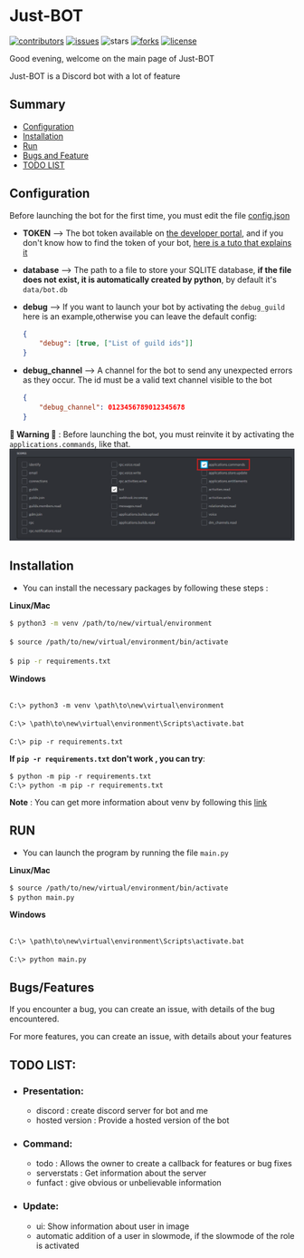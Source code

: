 # Just-BOT

[![contributors]][contributors-url]
[![issues]][issues-url]
![stars]
[![forks]][forks-url]
[![license]][license-url]

Good evening, welcome on the main page of Just-BOT


Just-BOT is a Discord bot with a lot of feature


## Summary

- [Configuration](#configuration)
- [Installation](#installation)
- [Run](#run)
- [Bugs and Feature](#bugsfeatures)
- [TODO LIST](#todo-list)


## Configuration

Before launching the bot for the first time, you must edit the file [config.json]

- **TOKEN**  --> The bot token available on [the developer portal][dev portal], and if you don't know how to find the token of your bot, [here is a tuto that explains it][find token]

- **database** --> The path to a file to store your SQLITE database, **if the file does not exist, it is automatically created by python**, by default it's `data/bot.db`

- **debug** --> If you want to launch your bot by activating the `debug_guild` here is an example,otherwise you can leave the default config:
    ```json
    {
        "debug": [true, ["List of guild ids"]]
    }
    ```

- **debug_channel** -->  A channel for the bot to send any unexpected errors as they occur. The id must be a valid text channel visible to the bot
    ```json
    {
        "debug_channel": 0123456789012345678
    }
    ```

**🚨 Warning 🚨** : Before launching the bot, you must reinvite it by activating the `applications.commands`, like that.
![invite img]


## Installation

 - You can install the necessary packages by following these steps :

**Linux/Mac** 
```bash
$ python3 -m venv /path/to/new/virtual/environment

$ source /path/to/new/virtual/environment/bin/activate

$ pip -r requirements.txt
```

**Windows**
```
    
C:\> python3 -m venv \path\to\new\virtual\environment
    
C:\> \path\to\new\virtual\environment\Scripts\activate.bat
    
C:\> pip -r requirements.txt
```

**If `pip -r requirements.txt` don't work , you can try**:
```
$ python -m pip -r requirements.txt
C:\> python -m pip -r requirements.txt
```
**Note** : You can get more information about venv by following this [link][venv info]


## RUN

- You can launch the program by running the file `main.py`

**Linux/Mac** 
```bash
$ source /path/to/new/virtual/environment/bin/activate
$ python main.py
```

**Windows**
```
    
C:\> \path\to\new\virtual\environment\Scripts\activate.bat
    
C:\> python main.py
```


## Bugs/Features

If you encounter a bug, you can create an issue, with details of the bug encountered.

For more features, you can create an issue, with details about your features


## TODO LIST:

* ### Presentation:
    - discord : create discord server for bot and me
    - hosted version : Provide a hosted version of the bot

* ### Command:
    - todo : Allows the owner to create a callback for features or bug fixes
    - serverstats : Get information about the server
    - funfact : give obvious or unbelievable information

* ### Update:
    - ui: Show information about user in image
    - automatic addition of a user in slowmode, if the slowmode of the role is activated


<!-- Markdown link -->
[invite img]:doc/img/invite_option.png
[config.json]:https://github.com/gamingdy/Just-BOT/blob/main/config.json
[dev portal]:https://discord.com/developers/applications
[find token]:https://docs.discordbotstudio.org/setting-up-dbs/finding-your-bot-token
[venv info]:https://docs.python.org/3/library/venv.html

[contributors]: https://img.shields.io/github/contributors/gamingdy/Just-BOT?color=E91E63&style=for-the-badge
[contributors-url]:https://github.com/gamingdy/Just-BOT/graphs/contributors

[stars]: https://img.shields.io/github/stars/gamingdy/Just-BOT?color=E91E63&style=for-the-badge

[issues]:https://img.shields.io/github/issues/gamingdy/Just-BOT?color=E91E63&style=for-the-badge
[issues-url]:https://github.com/gamingdy/Just-BOT/issues

[forks]:https://img.shields.io/github/forks/gamingdy/Just-BOT?color=E91E63&style=for-the-badge
[forks-url]:https://github.com/gamingdy/Just-BOT/network/members

[license]:https://img.shields.io/github/license/gamingdy/Just-BOT?color=E91E63&style=for-the-badge
[license-url]:LICENCE

